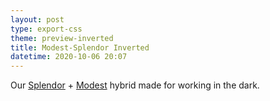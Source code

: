 ```yaml
---
layout: post
type: export-css
theme: preview-inverted
title: Modest-Splendor Inverted
datetime: 2020-10-06 20:07
---
```


Our [Splendor](http://markdowncss.github.io/splendor) + [Modest](http://markdowncss.github.io/modest) hybrid made for working in the dark.

